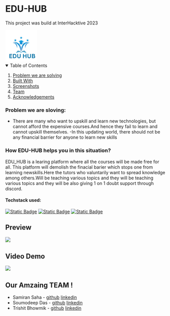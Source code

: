 
# EDU-HUB

This project was build at InterHacktive 2023 

<img src="images/nav-logo.jpeg"  width="100" height="100"/>

<details open>
<summary>Table of Contents</summary>

1. [Problem we are solving](#problem-we-are-solving) 
2. [Built With](#built-with)  
3. [Screenshots](#screenshots)  
3. [Team](#contact)  
4. [Acknowledgements](#acknowledgements)

</details>


### Problem we are sloving:

- There are many who want to upskill and learn new technologies, but cannot afford the expensive courses.And hence they fail to learn and cannot upskill themselves.
-In this updating world, there should not be any financial barrier for anyone to learn new skills 

### How EDU-HUB helps you in this situation?

EDU_HUB is a learing platform where all the courses will be made free for all. This platform will demolish the finacial barier which stops one from learning newskills.Here the tutors who valuntarily want to spread knowledge among others.Will be teaching various topics and they will be teaching various topics and they will be also giving 1 on 1 doubt support through discord.


#### Techstack used: 
<a href="https://www.w3.org/html/">![Static Badge](https://custom-icon-badges.demolab.com/badge/-html-e36200?style=for-the-badge&logo=html5&logoColor=white)</a>
<a href="https://www.w3.org/css/">![Static Badge](https://custom-icon-badges.demolab.com/badge/-css-blue?style=for-the-badge&logo=css3&logoColor=white)</a>
<a href="https://developer.mozilla.org/en-US/docs/Web/JavaScript">![Static Badge](https://custom-icon-badges.demolab.com/badge/-javascript-gold?style=for-the-badge&logo=javascript&logoColor=black)</a> 

## Preview

<img src="images/screenshot.png">  



## Video Demo 

<img src="images/video.gif">  

##  Our Amzaing TEAM !
* Samiran Saha - [github](https://github.com/samiran4663) [linkedin](https://www.linkedin.com/in/samiran-saha-a54736253)
* Soumodeep Das - [github](https://github.com/SoumodeepDas) [linkedin](https://www.linkedin.com/in/soumodeep-das-150706254/)
* Trishit Bhowmik - [github](https://github.com/trishit78) [linkedin](https://www.linkedin.com/in/trishit-bhowmik-a0117421b/)